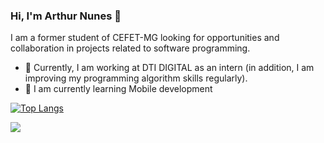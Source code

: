### Hi, I'm Arthur Nunes 👋
I am a former student of CEFET-MG looking for opportunities and collaboration in projects related to software programming.
- 🔭 Currently, I am working at DTI DIGITAL as an intern (in addition, I am improving my programming algorithm skills regularly).
- 🌱 I am currently learning Mobile development


[![Top Langs](https://github-readme-stats.vercel.app/api/top-langs/?username=ArthurSilvaN&layout=compact)](https://github.com/ArthurSilvaN/github-readme-stats)

[<img src="https://img.shields.io/badge/linkedin-%230077B5.svg?&style=for-the-badge&logo=linkedin&logoColor=white" />](https://www.linkedin.com/in/arthurrsn/)

<!--
![YOUR github stats](https://github-readme-stats.vercel.app/api?username=ArthurSilvaN)
-->
<!--
**ArthurSilvaN/ArthurSilvaN** is a ✨ _special_ ✨ repository because its `README.md` (this file) appears on your GitHub profile.

Here are some ideas to get you started:

- 🔭 I’m currently working on ...
- 🌱 I’m currently learning ...
- 👯 I’m looking to collaborate on ...
- 🤔 I’m looking for help with ...
- 💬 Ask me about ...
- 📫 How to reach me: ...
- 😄 Pronouns: ...
- ⚡ Fun fact: ...
-->
